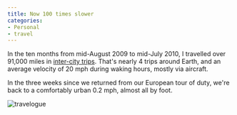 ```yaml
---
title: Now 100 times slower
categories:
- Personal
- travel
---
```


In the ten months from mid-August 2009 to mid-July 2010, I travelled over 91,000 miles in [inter-city trips][1].  That's nearly 4 trips around Earth, and an average velocity of 20 mph during waking hours, mostly via aircraft.

In the three weeks since we returned from our European tour of duty, we're back to a comfortably urban 0.2 mph, almost all by foot.

![][2]

   [1]: http://www.tripit.com/people/gerwitz
   [2]: travelogue.png "travelogue"

